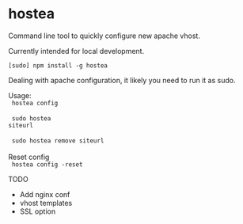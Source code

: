 # hostea

Command line tool to quickly configure new apache vhost.

Currently intended for local development.

<code>[sudo] npm install -g hostea</code>

Dealing with apache configuration, it likely you need to run it as sudo.

Usage:<br>
<code>
hostea config
</code>
<br><br>
<code>
sudo hostea siteurl
</code>
<br><br>
<code>
sudo hostea remove siteurl
</code>
<br>
<br>
Reset config<br>
<code>
hostea config -reset
</code>

TODO
<br>
- Add nginx conf
- vhost templates
- SSL option


